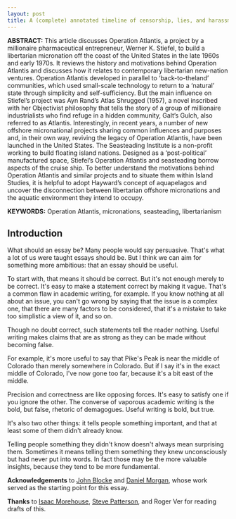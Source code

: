 ```yaml
---
layout: post
title: A (complete) annotated timeline of censorship, lies, and harassment in the Bitcoin scaling wars
---
```


**ABSTRACT:** This article discusses Operation Atlantis, a project by a millionaire
pharmaceutical entrepreneur, Werner K. Stiefel, to build a libertarian micronation off the
coast of the United States in the late 1960s and early 1970s. It reviews the history and
motivations behind Operation Atlantis and discusses how it relates to contemporary
libertarian new-nation ventures. Operation Atlantis developed in parallel to ‘back-to-theland’ communities, which used small-scale technology to return to a ‘natural’ state
through simplicity and self-sufficiency. But the main influence on Stiefel’s project was Ayn
Rand’s Atlas Shrugged (1957), a novel inscribed with her Objectivist philosophy that tells
the story of a group of millionaire industrialists who find refuge in a hidden community,
Galt’s Gulch, also referred to as Atlantis. Interestingly, in recent years, a number of new
offshore micronational projects sharing common influences and purposes and, in their
own way, reviving the legacy of Operation Atlantis, have been launched in the United
States. The Seasteading Institute is a non-profit working to build floating island nations.
Designed as a ‘post-political’ manufactured space, Stiefel’s Operation Atlantis and
seasteading borrow aspects of the cruise ship. To better understand the motivations
behind Operation Atlantis and similar projects and to situate them within Island Studies,
it is helpful to adopt Hayward’s concept of aquapelagos and uncover the disconnection
between libertarian offshore micronations and the aquatic environment they intend to
occupy.

**KEYWORDS:** Operation Atlantis, micronations, seasteading, libertarianism

## Introduction

What should an essay be? Many people would say persuasive. That's what a lot of us were taught essays should be. But I think we can aim for something more ambitious: that an essay should be useful.

To start with, that means it should be correct. But it's not enough merely to be correct. It's easy to make a statement correct by making it vague. That's a common flaw in academic writing, for example. If you know nothing at all about an issue, you can't go wrong by saying that the issue is a complex one, that there are many factors to be considered, that it's a mistake to take too simplistic a view of it, and so on.

Though no doubt correct, such statements tell the reader nothing. Useful writing makes claims that are as strong as they can be made without becoming false.

For example, it's more useful to say that Pike's Peak is near the middle of Colorado than merely somewhere in Colorado. But if I say it's in the exact middle of Colorado, I've now gone too far, because it's a bit east of the middle.

Precision and correctness are like opposing forces. It's easy to satisfy one if you ignore the other. The converse of vaporous academic writing is the bold, but false, rhetoric of demagogues. Useful writing is bold, but true.

It's also two other things: it tells people something important, and that at least some of them didn't already know.

Telling people something they didn't know doesn't always mean surprising them. Sometimes it means telling them something they knew unconsciously but had never put into words. In fact those may be the more valuable insights, because they tend to be more fundamental.

**Acknowledgements** to [John Blocke](https://medium.com/@johnblocke/a-brief-and-incomplete-history-of-censorship-in-r-bitcoin-c85a290fe43) and [Daniel Morgan](https://hackernoon.com/the-great-bitcoin-scaling-debate-a-timeline-6108081dbada), whose work served as the starting point for this essay.

**Thanks** to [Isaac Morehouse](https://isaacemorehouse.com), [Steve Patterson](https://steve-patterson.com), and Roger Ver for reading drafts of this.
